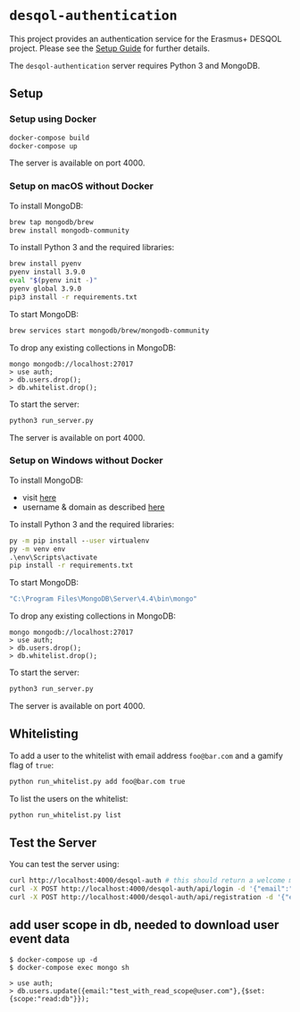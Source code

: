 # `desqol-authentication`

This project provides an authentication service for the Erasmus+
DESQOL project. Please see the [Setup
Guide](https://docs.google.com/document/d/1G-NltB3Cx_ampDHYeNDEd-Neke99mR7RDLxE5EMnRKM)
for further details.

The `desqol-authentication` server requires Python 3 and MongoDB.

## Setup

### Setup using Docker

```sh
docker-compose build
docker-compose up
```

The server is available on port 4000.

### Setup on macOS without Docker

To install MongoDB:

```sh
brew tap mongodb/brew
brew install mongodb-community
```

To install Python 3 and the required libraries:

```sh
brew install pyenv
pyenv install 3.9.0
eval "$(pyenv init -)"
pyenv global 3.9.0
pip3 install -r requirements.txt
```

To start MongoDB:

```sh
brew services start mongodb/brew/mongodb-community
```

To drop any existing collections in MongoDB:

```
mongo mongodb://localhost:27017
> use auth;
> db.users.drop();
> db.whitelist.drop();
```

To start the server:

```sh
python3 run_server.py
```

The server is available on port 4000.

### Setup on Windows without Docker

To install MongoDB:

* visit [here](https://www.mongodb.com/try/download/community?tck=docs_server)
* username & domain as described [here](https://stackoverflow.com/questions/52092528/mongodb-community-error-when-installing-service-as-local-or-domain-user)


To install Python 3 and the required libraries:

```cmd
py -m pip install --user virtualenv
py -m venv env
.\env\Scripts\activate
pip install -r requirements.txt
```

To start MongoDB:

```sh
"C:\Program Files\MongoDB\Server\4.4\bin\mongo"
```

To drop any existing collections in MongoDB:

```
mongo mongodb://localhost:27017
> use auth;
> db.users.drop();
> db.whitelist.drop();
```

To start the server:

```sh
python3 run_server.py
```

The server is available on port 4000.

## Whitelisting

To add a user to the whitelist with email address `foo@bar.com` and a gamify flag of `true`:

```sh
python run_whitelist.py add foo@bar.com true
```

To list the users on the whitelist:

```sh
python run_whitelist.py list
```

## Test the Server

You can test the server using:

```sh
curl http://localhost:4000/desqol-auth # this should return a welcome message
curl -X POST http://localhost:4000/desqol-auth/api/login -d '{"email":"foo@bar.com", "password":"pass"}'
curl -X POST http://localhost:4000/desqol-auth/api/registration -d '{"email":"foo@bar.com", "password":"pass", "displayName":"myName"}'

```

## add user scope in db, needed to download user event data

```
$ docker-compose up -d
$ docker-compose exec mongo sh

```

```
> use auth;
> db.users.update({email:"test_with_read_scope@user.com"},{$set:{scope:"read:db"}});

```
